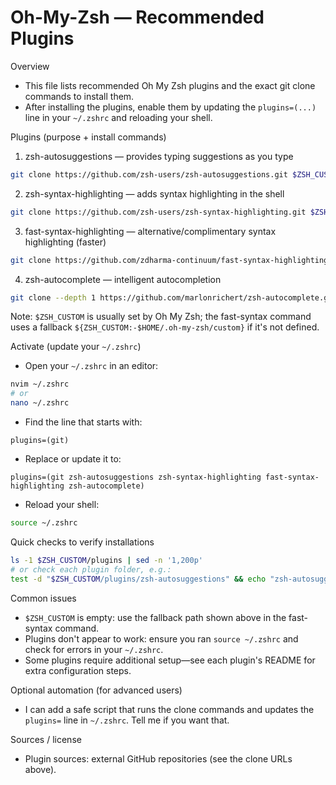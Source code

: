 # Oh-My-Zsh — Recommended Plugins

Overview
- This file lists recommended Oh My Zsh plugins and the exact git clone commands to install them.
- After installing the plugins, enable them by updating the `plugins=(...)` line in your `~/.zshrc` and reloading your shell.

Plugins (purpose + install commands)

1. zsh-autosuggestions — provides typing suggestions as you type
```bash
git clone https://github.com/zsh-users/zsh-autosuggestions.git $ZSH_CUSTOM/plugins/zsh-autosuggestions
```

2. zsh-syntax-highlighting — adds syntax highlighting in the shell
```bash
git clone https://github.com/zsh-users/zsh-syntax-highlighting.git $ZSH_CUSTOM/plugins/zsh-syntax-highlighting
```

3. fast-syntax-highlighting — alternative/complimentary syntax highlighting (faster)
```bash
git clone https://github.com/zdharma-continuum/fast-syntax-highlighting.git ${ZSH_CUSTOM:-$HOME/.oh-my-zsh/custom}/plugins/fast-syntax-highlighting
```

4. zsh-autocomplete — intelligent autocompletion
```bash
git clone --depth 1 https://github.com/marlonrichert/zsh-autocomplete.git $ZSH_CUSTOM/plugins/zsh-autocomplete
```

Note: `$ZSH_CUSTOM` is usually set by Oh My Zsh; the fast-syntax command uses a fallback `${ZSH_CUSTOM:-$HOME/.oh-my-zsh/custom}` if it's not defined.

Activate (update your `~/.zshrc`)
- Open your `~/.zshrc` in an editor:
```bash
nvim ~/.zshrc
# or
nano ~/.zshrc
```
- Find the line that starts with:
```text
plugins=(git)
```
- Replace or update it to:
```text
plugins=(git zsh-autosuggestions zsh-syntax-highlighting fast-syntax-highlighting zsh-autocomplete)
```
- Reload your shell:
```bash
source ~/.zshrc
```

Quick checks to verify installations
```bash
ls -1 $ZSH_CUSTOM/plugins | sed -n '1,200p'
# or check each plugin folder, e.g.:
test -d "$ZSH_CUSTOM/plugins/zsh-autosuggestions" && echo "zsh-autosuggestions OK"
```

Common issues
- `$ZSH_CUSTOM` is empty: use the fallback path shown above in the fast-syntax command.
- Plugins don't appear to work: ensure you ran `source ~/.zshrc` and check for errors in your `~/.zshrc`.
- Some plugins require additional setup—see each plugin's README for extra configuration steps.

Optional automation (for advanced users)
- I can add a safe script that runs the clone commands and updates the `plugins=` line in `~/.zshrc`. Tell me if you want that.

Sources / license
- Plugin sources: external GitHub repositories (see the clone URLs above).